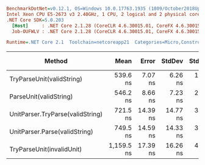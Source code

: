``` ini

BenchmarkDotNet=v0.12.1, OS=Windows 10.0.17763.1935 (1809/October2018Update/Redstone5), VM=Hyper-V
Intel Xeon CPU E5-2673 v3 2.40GHz, 1 CPU, 2 logical and 2 physical cores
.NET Core SDK=5.0.203
  [Host]     : .NET Core 2.1.28 (CoreCLR 4.6.30015.01, CoreFX 4.6.30015.01), X64 RyuJIT
  Job-OUFWLV : .NET Core 2.1.28 (CoreCLR 4.6.30015.01, CoreFX 4.6.30015.01), X64 RyuJIT

Runtime=.NET Core 2.1  Toolchain=netcoreapp21  Categories=Micro,Construction,Unit,String  

```
|                           Method |       Mean |    Error |   StdDev |  StdErr |        Min |        Max |     Median | Ratio | MannWhitney(5%) | RatioSD |  Gen 0 | Gen 1 | Gen 2 | Allocated |
|--------------------------------- |-----------:|---------:|---------:|--------:|-----------:|-----------:|-----------:|------:|---------------- |--------:|-------:|------:|------:|----------:|
|        TryParseUnit(validString) |   539.6 ns |  7.07 ns |  6.26 ns | 1.67 ns |   529.8 ns |   551.6 ns |   538.8 ns |  0.99 |            Same |    0.02 | 0.0652 |     - |     - |     418 B |
|           ParseUnit(validString) |   546.2 ns |  8.66 ns |  7.23 ns | 2.01 ns |   529.8 ns |   557.6 ns |   546.9 ns |  1.00 |            Base |    0.00 | 0.0690 |     - |     - |     442 B |
| UnitParser.TryParse(validString) |   721.5 ns | 14.39 ns | 14.77 ns | 3.58 ns |   691.1 ns |   746.3 ns |   718.9 ns |  1.32 |          Slower |    0.03 | 0.0744 |     - |     - |     483 B |
|    UnitParser.Parse(validString) |   749.5 ns | 14.59 ns | 14.33 ns | 3.58 ns |   729.0 ns |   777.7 ns |   750.5 ns |  1.37 |          Slower |    0.04 | 0.0782 |     - |     - |     507 B |
|        TryParseUnit(invalidUnit) | 1,159.5 ns | 17.39 ns | 16.26 ns | 4.20 ns | 1,136.2 ns | 1,187.2 ns | 1,157.8 ns |  2.12 |          Slower |    0.04 | 0.1501 |     - |     - |     964 B |
